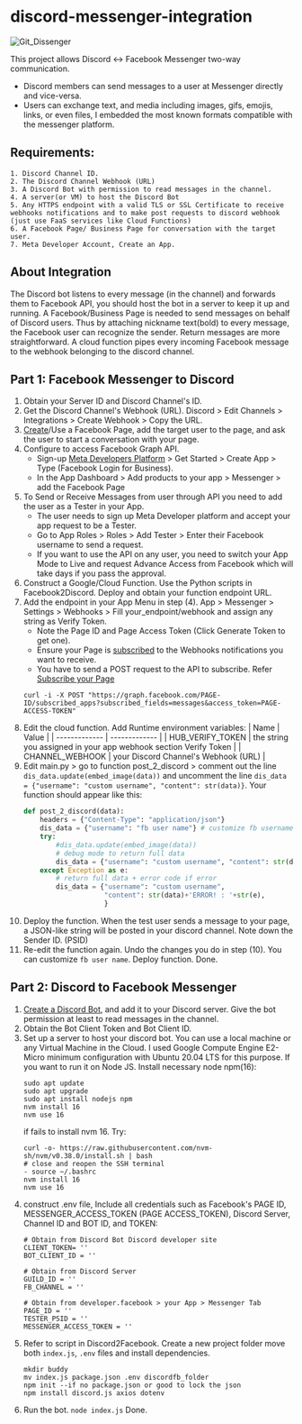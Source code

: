# discord-messenger-integration

![Git_Dissenger](https://github.com/giru-han/discord-messenger-integration/assets/109772802/f5672f80-b6af-478d-a901-4d14a2dd262e)

This project allows Discord <-> Facebook Messenger two-way communication.
- Discord members can send messages to a user at Messenger directly and vice-versa.
- Users can exchange text, and media including images, gifs, emojis, links, or even files, I embedded the most known formats compatible with the messenger platform.

## Requirements:
    1. Discord Channel ID.
    2. The Discord Channel Webhook (URL)
    3. A Discord Bot with permission to read messages in the channel.
    4. A server(or VM) to host the Discord Bot
    5. Any HTTPS endpoint with a valid TLS or SSL Certificate to receive webhooks notifications and to make post requests to discord webhook (just use FaaS services like Cloud Functions)
    6. A Facebook Page/ Business Page for conversation with the target user.
    7. Meta Developer Account, Create an App.

## About Integration
The Discord bot listens to every message (in the channel) and forwards them to Facebook API, you should host the bot in a server to keep it up and running.
A Facebook/Business Page is needed to send messages on behalf of Discord users. Thus by attaching nickname text(bold) to every message, the Facebook user can recognize the sender.
Return messages are more straightforward. A cloud function pipes every incoming Facebook message to the webhook belonging to the discord channel.

## Part 1: Facebook Messenger to Discord
1. Obtain your Server ID and Discord Channel's ID.
2. Get the Discord Channel's Webhook (URL). Discord > Edit Channels > Integrations > Create Webhook > Copy the URL.
3. [Create](https://www.facebook.com/pages/create/?ref_type=registration_form)/Use a Facebook Page, add the target user to the page, and ask the user to start a conversation with your page.
4. Configure to access Facebook Graph API.
    - Sign-up [Meta Developers Platform](https://developers.facebook.com/) > Get Started > Create App > Type (Facebook Login for Business).
    - In the App Dashboard > Add products to your app > Messenger > add the Facebook Page 
6. To Send or Receive Messages from user through API you need to add the user as a Tester in your App.
    - The user needs to sign up Meta Developer platform and accept your app request to be a Tester.
    - Go to App Roles > Roles > Add Tester > Enter their Facebook username to send a request.
    - If you want to use the API on any user, you need to switch your App Mode to Live and request Advance Access from Facebook which will take days if you pass the approval.
7. Construct a Google/Cloud Function. Use the Python scripts in Facebook2Discord. Deploy and obtain your function endpoint URL.
8. Add the endpoint in your App Menu in step (4). App > Messenger > Settings > Webhooks > Fill your_endpoint/webhook and assign any string as Verify Token.
   - Note the Page ID and Page Access Token (Click Generate Token to get one).
   - Ensure your Page is [subscribed](https://developers.facebook.com/docs/messenger-platform/webhooks) to the Webhooks notifications you want to receive.
   - You have to send a POST request to the API to subscribe. Refer [Subscribe your Page](https://developers.facebook.com/docs/messenger-platform/webhooks)
    ```
    curl -i -X POST "https://graph.facebook.com/PAGE-ID/subscribed_apps?subscribed_fields=messages&access_token=PAGE-ACCESS-TOKEN"
    ```
9. Edit the cloud function. Add Runtime environment variables:
    | Name  | Value |
    | ------------- | ------------- |
    | HUB_VERIFY_TOKEN  | the string you assigned in your app webhook section Verify Token  |
    | CHANNEL_WEBHOOK  | your Discord Channel's Webhook (URL) |
10. Edit main.py > go to function post_2_discord > comment out the line `dis_data.update(embed_image(data))` and uncomment the line `dis_data = {"username": "custom username", "content": str(data)}`. Your function should appear like this:
    ```python
    def post_2_discord(data):
        headers = {"Content-Type": "application/json"}
        dis_data = {"username": "fb user name"} # customize fb username to appear in discord
        try:
            #dis_data.update(embed_image(data))
            # debug mode to return full data
            dis_data = {"username": "custom username", "content": str(data)}
        except Exception as e:
            # return full data + error code if error
            dis_data = {"username": "custom username",
                        "content": str(data)+'ERROR! : '+str(e),
                        }
    ```
11. Deploy the function. When the test user sends a message to your page, a JSON-like string will be posted in your discord channel. Note down the Sender ID. (PSID)
12. Re-edit the function again. Undo the changes you do in step (10). You can customize  `fb user name`. Deploy function. Done.


## Part 2: Discord to Facebook Messenger
1. [Create a Discord Bot](https://discord.com/build/app-developers), and add it to your Discord server. Give the bot permission at least to read messages in the channel.
2. Obtain the Bot Client Token and Bot Client ID.
3. Set up a server to host your discord bot. You can use a local machine or any Virtual Machine in the Cloud. I used Google Compute Engine E2-Micro minimum configuration with Ubuntu 20.04 LTS for this purpose. If you want to run it on Node JS. Install necessary node npm(16):
    ```
    sudo apt update
    sudo apt upgrade
    sudo apt install nodejs npm
    nvm install 16
    nvm use 16
    ```
    if fails to install nvm 16. Try:
    ```
    curl -o- https://raw.githubusercontent.com/nvm-sh/nvm/v0.38.0/install.sh | bash
    # close and reopen the SSH terminal
    - source ~/.bashrc
    nvm install 16
    nvm use 16
    ```
4. construct .env file, Include all credentials such as Facebook's PAGE ID, MESSENGER_ACCESS_TOKEN (PAGE ACCESS_TOKEN), Discord Server, Channel ID and BOT ID, and TOKEN:
    ```
    # Obtain from Discord Bot Discord developer site
    CLIENT_TOKEN= ''
    BOT_CLIENT_ID = ''
    
    # Obtain from Discord Server
    GUILD_ID = ''
    FB_CHANNEL = ''
    
    # Obtain from developer.facebook > your App > Messenger Tab
    PAGE_ID = ''
    TESTER_PSID = ''
    MESSENGER_ACCESS_TOKEN = ''
    ```
5. Refer to script in Discord2Facebook. Create a new project folder move both `index.js`, `.env` files and install dependencies. 
    ```
    mkdir buddy
    mv index.js package.json .env discordfb_folder
    npm init --if no package.json or good to lock the json
    npm install discord.js axios dotenv
    ```
6. Run the bot.
    `node index.js` Done.
    
